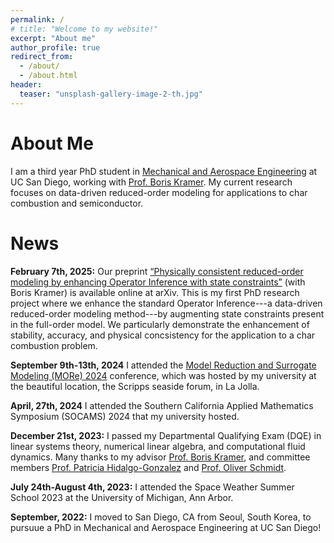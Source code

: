 ```yaml
---
permalink: /
# title: "Welcome to my website!"
excerpt: "About me"
author_profile: true
redirect_from: 
  - /about/
  - /about.html
header:
  teaser: "unsplash-gallery-image-2-th.jpg"
---
```


<!-- ![](/images/giesel.jpg) -->

About Me
======

I am a third year PhD student in [Mechanical and Aerospace Engineering](https://mae.ucsd.edu/) at UC San Diego, working with [Prof. Boris Kramer](http://kramer.ucsd.edu/index.html). My current research focuses on data-driven reduced-order modeling for applications to char combustion and semiconductor. 



News
======
**February 7th, 2025:** Our preprint [“Physically consistent reduced-order modeling by enhancing Operator Inference with state constraints”](https://arxiv.org/abs/2410.22291) (with Boris Kramer) is available online at arXiv. This is my first PhD research project where we enhance the standard Operator Inference---a data-driven reduced-order modeling method---by augmenting state constraints present in the full-order model. We particularly demonstrate the enhancement of stability, accuracy, and physical concsistency for the application to a char combustion problem. 

**September 9th-13th, 2024** I attended the [Model Reduction and Surrogate Modeling (MORe) 2024](https://more2024.sciencesconf.org/) conference, which was hosted by my university at the beautiful location, the Scripps seaside forum, in La Jolla.

**April, 27th, 2024** I attended the Southern California Applied Mathematics Symposium (SOCAMS) 2024 that my university hosted. 

**December 21st, 2023:** I passed my Departmental Qualifying Exam (DQE) in linear systems theory, numerical linear algebra, and computational fluid dynamics. Many thanks to my advisor [Prof. Boris Kramer](http://kramer.ucsd.edu/index.html), and committee members [Prof. Patricia Hidalgo-Gonzalez](https://patyhidalgo.github.io/) and [Prof. Oliver Schmidt](https://flowphysics.ucsd.edu/).

**July 24th-August 4th, 2023:** I attended the Space Weather Summer School 2023 at the University of Michigan, Ann Arbor. 

**September, 2022:** I moved to San Diego, CA from Seoul, South Korea, to pursuue a PhD in Mechanical and Aerospace Engineering at UC San Diego!